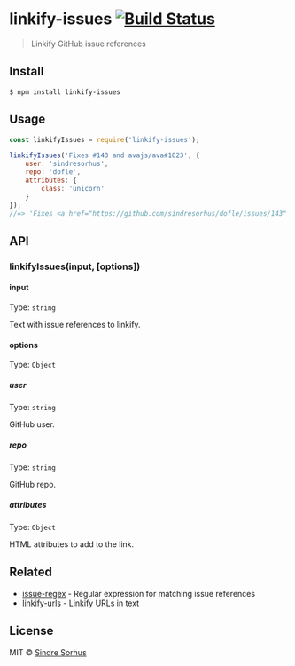 # linkify-issues [![Build Status](https://travis-ci.org/sindresorhus/linkify-issues.svg?branch=master)](https://travis-ci.org/sindresorhus/linkify-issues)

> Linkify GitHub issue references


## Install

```
$ npm install linkify-issues
```


## Usage

```js
const linkifyIssues = require('linkify-issues');

linkifyIssues('Fixes #143 and avajs/ava#1023', {
	user: 'sindresorhus',
	repo: 'dofle',
	attributes: {
		class: 'unicorn'
	}
});
//=> 'Fixes <a href="https://github.com/sindresorhus/dofle/issues/143" class="unicorn">#143</a> and <a href="https://github.com/avajs/ava/issues/1023" class="unicorn">avajs/ava#1023</a>'
```


## API

### linkifyIssues(input, [options])

#### input

Type: `string`

Text with issue references to linkify.

#### options

Type: `Object`

##### user

Type: `string`

GitHub user.

##### repo

Type: `string`

GitHub repo.

##### attributes

Type: `Object`

HTML attributes to add to the link.


## Related

- [issue-regex](https://github.com/sindresorhus/issue-regex) - Regular expression for matching issue references
- [linkify-urls](https://github.com/sindresorhus/linkify-urls) - Linkify URLs in text


## License

MIT © [Sindre Sorhus](https://sindresorhus.com)
